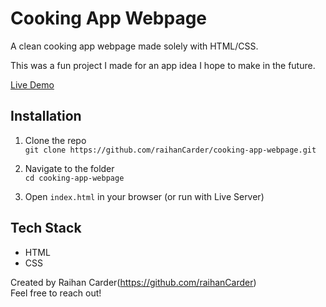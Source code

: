 # Cooking App Webpage
A clean cooking app webpage made solely with HTML/CSS.

This was a fun project I made for an app idea I hope to make in the future.

[Live Demo](https://raihanCarder.github.io/cooking-app-webpage/)

## Installation

1. Clone the repo  
   `git clone https://github.com/raihanCarder/cooking-app-webpage.git`

2. Navigate to the folder  
   `cd cooking-app-webpage`

3. Open `index.html` in your browser (or run with Live Server)

## Tech Stack
- HTML
- CSS

Created by Raihan Carder(https://github.com/raihanCarder)  
Feel free to reach out!